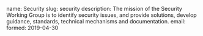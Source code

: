 name: Security
slug: security
description: The mission of the Security Working Group is to identify security issues, and provide solutions, develop guidance, standards, technical mechanisms and documentation.
email: 
formed: 2019-04-30
